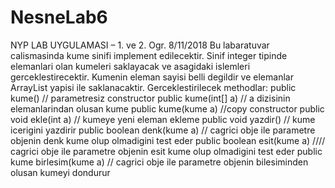 # NesneLab6
NYP LAB UYGULAMASI – 1. ve 2. Ogr. 8/11/2018
Bu labaratuvar calismasinda kume sinifi implement edilecektir.
Sinif integer tipinde elemanlari olan kumeleri saklayacak ve asagidaki islemleri
gerceklestirecektir. Kumenin eleman sayisi belli degildir ve elemanlar ArrayList yapisi ile
saklanacaktir.
Gerceklestirilecek methodlar:
public kume() // parametresiz constructor
public kume(int[] a) // a dizisinin elemanlarindan olusan kume
public kume(kume a) //copy constructor
public void ekle(int a) // kumeye yeni eleman ekleme
public void yazdir() // kume icerigini yazdirir
public boolean denk(kume a) // cagrici obje ile parametre objenin denk kume olup olmadigini
test eder
public boolean esit(kume a) //// cagrici obje ile parametre objenin esit kume olup olmadigini test
eder
public kume birlesim(kume a) // cagrici obje ile parametre objenin bilesiminden olusan kumeyi
dondurur
